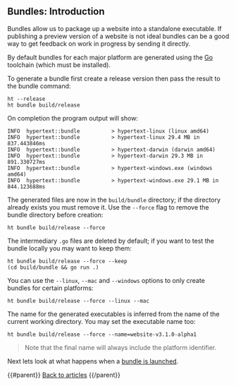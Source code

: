 ## Bundles: Introduction

Bundles allow us to package up a website into a standalone executable. If publishing a preview version of a website is not ideal bundles can be a good way to get feedback on work in progress by sending it directly.

By default bundles for each major platform are generated using the [Go][] toolchain (which must be installed).

To generate a bundle first create a release version then pass the result to the bundle command:

```
ht --release
ht bundle build/release
```

On completion the program output will show:

```
INFO  hypertext::bundle          > hypertext-linux (linux amd64)
INFO  hypertext::bundle          > hypertext-linux 29.4 MB in 837.443846ms
INFO  hypertext::bundle          > hypertext-darwin (darwin amd64)
INFO  hypertext::bundle          > hypertext-darwin 29.3 MB in 891.330727ms
INFO  hypertext::bundle          > hypertext-windows.exe (windows amd64)
INFO  hypertext::bundle          > hypertext-windows.exe 29.1 MB in 844.123688ms
```

The generated files are now in the `build/bundle` directory; if the directory already exists you must remove it. Use the `--force` flag to remove the bundle directory before creation:

```
ht bundle build/release --force
```

The intermediary `.go` files are deleted by default; if you want to test the bundle locally you may want to keep them:

```
ht bundle build/release --force --keep
(cd build/bundle && go run .)
```

You can use the `--linux`, `--mac` and `--windows` options to only create bundles for certain platforms:

```
ht bundle build/release --force --linux --mac
```

The name for the generated executables is inferred from the name of the current working directory. You may set the executable name too:

```
ht bundle build/release --force --name=website-v3.1.0-alpha1
```

> Note that the final name will always include the platform identifier.

Next lets look at what happens when a [bundle is launched](../bundles-launch/).

{{#parent}}
[Back to articles]({{href}})
{{/parent}}

[Go]: https://golang.org/
